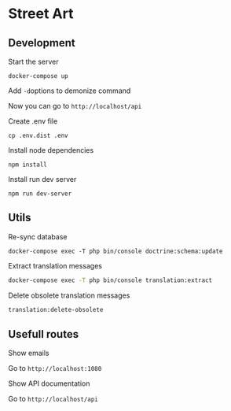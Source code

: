 Street Art
================

Development
---
Start the server

```shell
docker-compose up
```

Add `-d`options to demonize command

Now you can go to `http://localhost/api`


Create .env file
```shell
cp .env.dist .env
```

Install node dependencies

```shell
npm install
```

Install run dev server 

```shell
npm run dev-server
```

Utils
--- 

Re-sync database
```
docker-compose exec -T php bin/console doctrine:schema:update 
```

Extract translation messages
``` bash
docker-compose exec -T php bin/console translation:extract
```

Delete obsolete translation messages
``` bash
translation:delete-obsolete
```

Usefull routes
---

Show emails

Go to `http://localhost:1080`

Show API documentation

Go to `http://localhost/api`
